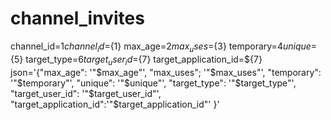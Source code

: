 # channel_invites 
 channel_id=${1} channel_id=${1} max_age=${2} max_uses=${3} temporary=${4} unique=${5} target_type=${6} target_user_id=${7} target_application_id=${7} json='{"max_age": '"$max_age"', "max_uses"; '"$max_uses"', "temporary": '"$temporary"', "unique": '"$unique"', "target_type": '"$target_type"', "target_user_id": '"$target_user_id"', "target_application_id":'"$target_application_id"' }'
